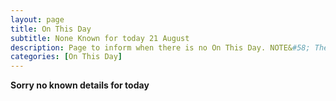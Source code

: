 ```yaml
---
layout: page
title: On This Day
subtitle: None Known for today 21 August
description: Page to inform when there is no On This Day. NOTE&#58; There may still be comments.
categories: [On This Day]
---
```


**Sorry no known details for today**
